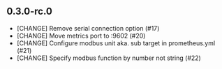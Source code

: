## 0.3.0-rc.0

* [CHANGE] Remove serial connection option (#17)
* [CHANGE] Move metrics port to :9602 (#20)
* [CHANGE] Configure modbus unit aka. sub target in prometheus.yml (#21)
* [CHANGE] Specify modbus function by number not string (#22)
